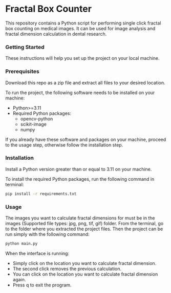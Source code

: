 # Fractal Box Counter
This repository contains a Python script for performing single click fractal box counting on medical images. It can be used for image analysis and fractal dimension calculation in dental research.

### Getting Started
These instructions will help you set up the project on your local machine.

### Prerequisites
Download this repo as a zip file and extract all files to your desired location.

To run the project, the following software needs to be installed on your machine:
- Python>=3.11
- Required Python packages:
  - opencv-python
  - scikit-image
  - numpy

If you already have these software and packages on your machine, proceed to the usage step, otherwise follow the installation step.

### Installation
Install a Python version greater than or equal to 3.11 on your machine.

To install the required Python packages, run the following command in terminal:

```bash
pip install -r requirements.txt
```

### Usage
The images you want to calculate fractal dimensions for must be in the images (Supported file types: jpg, png, tif, gif) folder.
From the terminal, go to the folder where you extracted the project files. Then the project can be run simply with the following command:

```bash
python main.py
```

When the interface is running: 
- Simply click on the location you want to calculate fractal dimension.
- The second click removes the previous calculation.
- You can click on the location you want to calculate fractal dimension again.
- Press q to exit the program.
